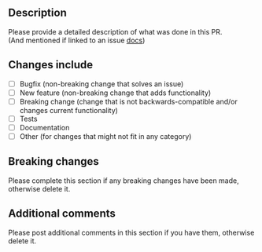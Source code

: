 ## Description

Please provide a detailed description of what was done in this PR.  
(And mentioned if linked to an issue [docs](https://docs.github.com/en/issues/tracking-your-work-with-issues/linking-a-pull-request-to-an-issue))

## Changes include

- [ ] Bugfix (non-breaking change that solves an issue)
- [ ] New feature (non-breaking change that adds functionality)
- [ ] Breaking change (change that is not backwards-compatible and/or changes current functionality)
- [ ] Tests
- [ ] Documentation
- [ ] Other (for changes that might not fit in any category)

## Breaking changes

Please complete this section if any breaking changes have been made, otherwise delete it.

## Additional comments

Please post additional comments in this section if you have them, otherwise delete it.
